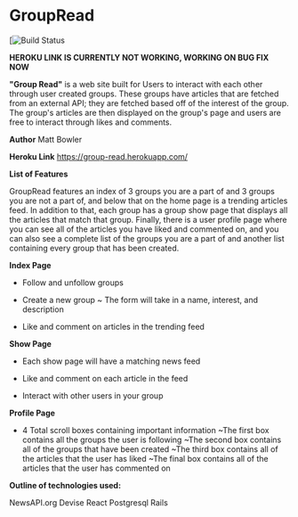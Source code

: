 # GroupRead
[![Build Status](https://codeship.com/projects/62ae2c10-bdd0-0136-9f6e-62daa5c189cd/status?branch=master)

**HEROKU LINK IS CURRENTLY NOT WORKING, WORKING ON BUG FIX NOW**

**"Group Read"** is a web site built for Users to interact with each other through user created groups. These groups have articles that are fetched from an external API; they are fetched based off of the interest of the group. The group's articles are then displayed on the group's page and users are free to interact through likes and comments.

**Author**
Matt Bowler

**Heroku Link**
https://group-read.herokuapp.com/

**List of Features**

GroupRead features an index of 3 groups you are a part of and 3 groups you are not a part of, and below that on the home page is a trending articles feed. In addition to that, each group has a group show page that displays all the articles that match that group. Finally, there is a user profile page where you can see all of the articles you have liked and commented on, and you can also see a complete list of the groups you are a part of and another list containing every group that has been created.


**Index Page**
  - Follow and unfollow groups

  - Create a new group
    ~ The form will take in a name, interest, and description

  - Like and comment on articles in the trending feed

**Show Page**
  - Each show page will have a matching news feed

  - Like and comment on each article in the feed

  - Interact with other users in your group

**Profile Page**
  - 4 Total scroll boxes containing important information
    ~The first box contains all the groups the user is following
    ~The second box contains all of the groups that have been created
    ~The third box contains all of the articles that the user has liked
    ~The final box contains all of the articles that the user has commented on





**Outline of technologies used:**

NewsAPI.org
Devise
React
Postgresql
Rails
